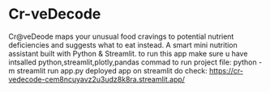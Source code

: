 # Cr-veDecode
Cr@veDeode  maps your unusual food cravings to potential nutrient deficiencies and suggests what to eat instead. A smart mini nutrition assistant built with Python &amp; Streamlit.
to run this app make sure u have intsalled python,streamlit,plotly,pandas
commad to run project file: python -m streamlit run app.py
deployed app on streamlit do check: https://cr-vedecode-cem8ncuyavz2u3udz8k8ra.streamlit.app/
